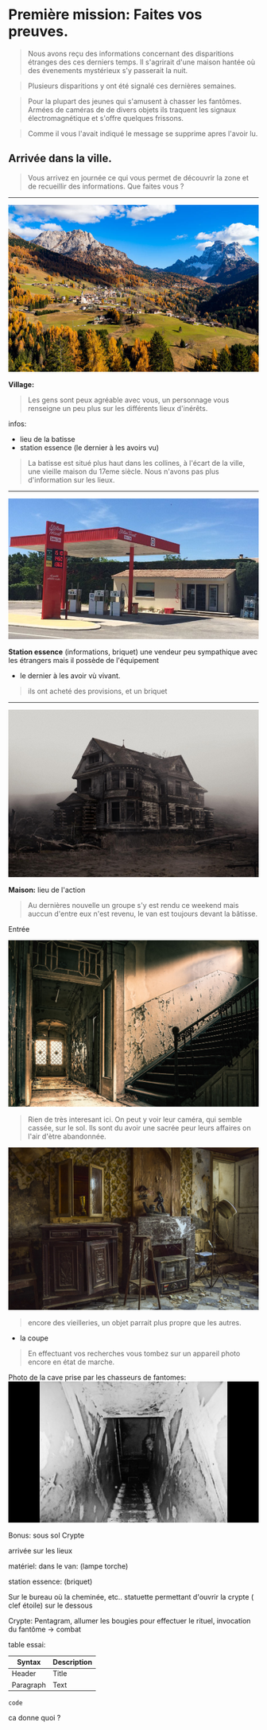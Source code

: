 # Première mission: Faites vos preuves.

> Nous avons reçu des informations concernant des disparitions étranges des ces derniers temps.
> Il s'agrirait d'une maison hantée où des évenements mystérieux s'y passerait la nuit.

> Plusieurs disparitions y ont été signalé ces dernières semaines.

> Pour la plupart des jeunes qui s'amusent à chasser les fantômes.
> Armées de caméras de de divers objets ils traquent les signaux électromagnétique et s'offre quelques frissons.

> Comme il vous l'avait indiqué le message se supprime apres l'avoir lu.

## Arrivée dans la ville.

> Vous arrivez en journée ce qui vous permet de découvrir la zone et de recueillir des informations.
> Que faites vous ?

---

![Village](/assets/images/village.jpg)

**Village:**

> Les gens sont peux agréable avec vous, un personnage vous renseigne un peu plus sur les différents lieux d'inérêts.

infos:

- lieu de la batisse
- station essence (le dernier à les avoirs vu)

> La batisse est situé plus haut dans les collines, à l'écart de la ville, une vieille maison du 17eme siècle.
> Nous n'avons pas plus d'information sur les lieux.

---

![Station Essence](/assets/images/station-service.jpg)

**Station essence** (informations, briquet) une vendeur peu sympathique avec les étrangers mais il possède de l'équipement

- le dernier à les avoir vù vivant.

> ils ont acheté des provisions, et un briquet

---

![Maison Fantôme](/assets/images/maisonfantome.jpg)

**Maison:** lieu de l'action

> Au dernières nouvelle un groupe s'y est rendu ce weekend mais auccun d'entre eux n'est revenu, le van est toujours devant la bâtisse.

Entrée

![Entrée](/assets/images/entreemaison.jpg)

> Rien de très interesant ici. On peut y voir leur caméra, qui semble cassée, sur le sol.
> Ils sont du avoir une sacrée peur leurs affaires on l'air d'ètre abandonnée.

![Couloir](/assets/images/interieurmaison.jpg)

> encore des vieilleries, un objet parrait plus propre que les autres.

- la coupe

> En effectuant vos recherches vous tombez sur un appareil photo encore en état de marche.

Photo de la cave prise par les chasseurs de fantomes:
![Photo Escalier](/assets/images/escaliers.jpg)

Bonus: sous sol
Crypte

arrivée sur les lieux

matériel:
dans le van: (lampe torche)

station essence: (briquet)

Sur le bureau où la cheminée, etc..
statuette permettant d'ouvrir la crypte ( clef étoile) sur le dessous

Crypte:
Pentagram, allumer les bougies pour effectuer le rituel, invocation du fantôme -> combat

table essai:

| Syntax    | Description |
| --------- | ----------- |
| Header    | Title       |
| Paragraph | Text        |

`code`

ca donne quoi ?
